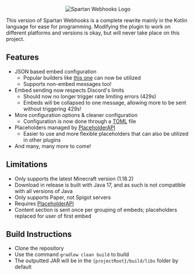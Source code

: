 <p align="center"><img src="https://i.imgur.com/8TGWdvP.png" alt="Spartan Webhooks Logo"/></p>
  
This version of Spartan Webhooks is a complete rewrite
mainly in the Kotlin language for ease for programming.
Modifying the plugin to work on different platforms and versions
is okay, but will never take place on this project.

## Features
* JSON based embed configuration
    * Popular builders like [this one](https://glitchii.github.io/embedbuilder/) can now be utilized
    * Supports non-embed messages too!
* Embed sending now respects Discord's limits
    * Should now no longer trigger rate limiting errors (429s)
    * Embeds will be collapsed to one message, allowing more to be sent without triggering 429s!
* More configuration options & cleaner configuration
    * Configuration is now done through a [TOML](https://toml.io/) file
* Placeholders managed by [PlaceholderAPI](https://github.com/PlaceholderAPI/PlaceholderAPI)
    * Easier to use and more flexible placeholders that can also be utilized in other plugins
* And many, many more to come!
  
## Limitations
- Only supports the latest Minecraft version (1.18.2)
- Download in release is built with Java 17, and as such is not compatible with all versions of Java
- Only supports Paper, not Spigot servers
- Requires [PlaceholderAPI](https://github.com/PlaceholderAPI/PlaceholderAPI)
- Content section is sent once per grouping of embeds; placeholders replaced for user of first embed

## Build Instructions
- Clone the repository
- Use the command `gradlew clean build` to build
- The outputted JAR will be in the `{projectRoot}/build/libs` folder by default